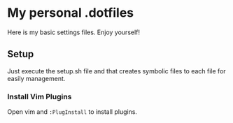 # My personal .dotfiles

Here is my basic settings files. Enjoy yourself!

## Setup

Just execute the setup.sh file and that creates 
symbolic files to each file for easily management.

### Install Vim Plugins

Open vim and `:PlugInstall` to install plugins.
